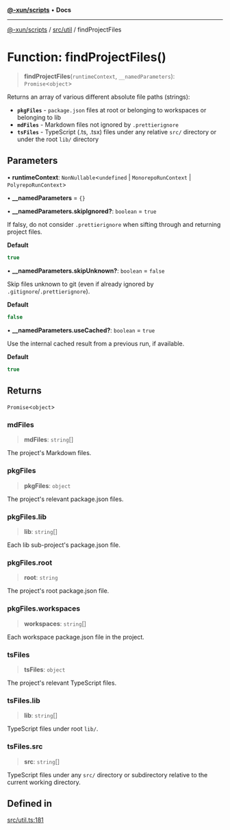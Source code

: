 [**@-xun/scripts**](../../../README.md) • **Docs**

***

[@-xun/scripts](../../../README.md) / [src/util](../README.md) / findProjectFiles

# Function: findProjectFiles()

> **findProjectFiles**(`runtimeContext`, `__namedParameters`): `Promise`\<`object`\>

Returns an array of various different absolute file paths (strings):

- **`pkgFiles`** - `package.json` files at root or belonging to workspaces or
  belonging to lib
- **`mdFiles`** - Markdown files not ignored by `.prettierignore`
- **`tsFiles`** - TypeScript (.ts, .tsx) files under any relative `src/`
  directory or under the root `lib/` directory

## Parameters

• **runtimeContext**: `NonNullable`\<`undefined` \| `MonorepoRunContext` \| `PolyrepoRunContext`\>

• **\_\_namedParameters** = `{}`

• **\_\_namedParameters.skipIgnored?**: `boolean` = `true`

If falsy, do not consider `.prettierignore` when sifting through and
returning project files.

**Default**

```ts
true
```

• **\_\_namedParameters.skipUnknown?**: `boolean` = `false`

Skip files unknown to git (even if already ignored by
`.gitignore`/`.prettierignore`).

**Default**

```ts
false
```

• **\_\_namedParameters.useCached?**: `boolean` = `true`

Use the internal cached result from a previous run, if available.

**Default**

```ts
true
```

## Returns

`Promise`\<`object`\>

### mdFiles

> **mdFiles**: `string`[]

The project's Markdown files.

### pkgFiles

> **pkgFiles**: `object`

The project's relevant package.json files.

### pkgFiles.lib

> **lib**: `string`[]

Each lib sub-project's package.json file.

### pkgFiles.root

> **root**: `string`

The project's root package.json file.

### pkgFiles.workspaces

> **workspaces**: `string`[]

Each workspace package.json file in the project.

### tsFiles

> **tsFiles**: `object`

The project's relevant TypeScript files.

### tsFiles.lib

> **lib**: `string`[]

TypeScript files under root `lib/`.

### tsFiles.src

> **src**: `string`[]

TypeScript files under any `src/` directory or subdirectory relative to
the current working directory.

## Defined in

[src/util.ts:181](https://github.com/Xunnamius/xscripts/blob/d6d7a7ba960d4afbaeb1cb7202a4cb4c1a4e6c33/src/util.ts#L181)
